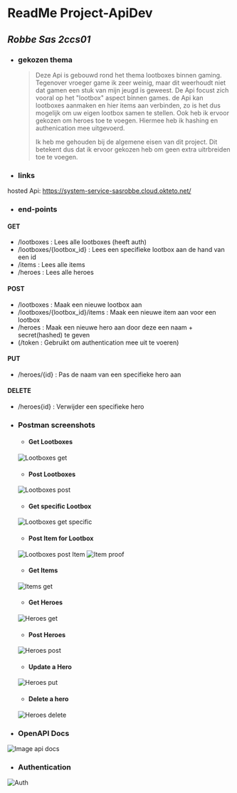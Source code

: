 # **ReadMe Project-ApiDev**
## _Robbe Sas 2ccs01_
* ### gekozen thema
  > Deze Api is gebouwd rond het thema lootboxes binnen gaming. Tegenover vroeger game ik zeer weinig, maar dit weerhoudt niet dat gamen een stuk van mijn jeugd is geweest. De Api focust zich vooral op het "lootbox" aspect binnen games. de Api kan lootboxes aanmaken en hier items aan verbinden, zo is het dus mogelijk om uw eigen lootbox samen te stellen. Ook heb ik ervoor gekozen om heroes toe te voegen. Hiermee heb ik hashing en authenication mee uitgevoerd.
  >
  > Ik heb me gehouden bij de algemene eisen van dit project. Dit betekent dus dat ik ervoor gekozen heb om geen extra uitrbreiden toe te voegen.

* ### links
hosted Api: https://system-service-sasrobbe.cloud.okteto.net/

* ### end-points
#### GET
  * /lootboxes : Lees alle lootboxes (heeft auth)
  * /lootboxes/{lootbox_id} : Lees een specifieke lootbox aan de hand van een id
  * /items : Lees alle items
  * /heroes : Lees alle heroes
#### POST
  * /lootboxes : Maak een nieuwe lootbox aan
  * /lootboxes/{lootbox_id}/items : Maak een nieuwe item aan voor een lootbox
  * /heroes : Maak een nieuwe hero aan door deze een naam + secret(hashed) te geven
  * (/token : Gebruikt om authentication mee uit te voeren)
#### PUT
  * /heroes/{id} : Pas de naam van een specifieke hero aan
#### DELETE
  * /heroes{id} : Verwijder een specifieke hero

* ### Postman screenshots
  * #### Get Lootboxes
  ![Lootboxes get]()
  * #### Post Lootboxes
  ![Lootboxes post](https://i.imgur.com/K2wA3l5.png)
  * #### Get specific Lootbox
  ![Lootboxes get specific](https://i.imgur.com/w34ReYx.png)
  * #### Post Item for Lootbox
  ![Lootboxes post Item](https://i.imgur.com/tfRBj4D.png)
  ![Item proof](https://i.imgur.com/dwRSIf3.png)
  * #### Get Items
  ![Items get](https://i.imgur.com/9nAKP7B.png)
  * #### Get Heroes
  ![Heroes get](https://i.imgur.com/doomwux.png)
  * #### Post Heroes
  ![Heroes post](https://i.imgur.com/PhSrJJK.png)
  * #### Update a Hero
  ![Heroes put](https://i.imgur.com/utOx6aD.png)
  * #### Delete a hero
  ![Heroes delete](https://i.imgur.com/Suid8ck.png)
  
* ### OpenAPI Docs
![Image api docs](https://i.imgur.com/zG1mp95.png)

* ### Authentication
![Auth](https://i.imgur.com/clfpQ8x.png)
